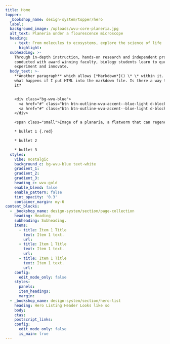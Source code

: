 ```yaml
---
title: Home
topper:
  _bookshop_name: design-system/topper/hero
  label:
  background_image: /uploads/wvu-core-planeria.jpg
  alt_text: Planeria under a flourescence microscope
  heading:
    - text: From molecules to ecosystems, explore the science of life
      highlight:
  subheading: >-
    Through in-depth instruction, hands-on research and independent projects
    conducted with award winning faculty, biology students learn to question,
    experiment and innovate.
  body_text: >-
    **Another paragraph** which allows [*Markdown*]() \* \* within it. This is
    what happens if I put HTML into the markdown file. Is there a way to escape
    it?


    <div class="bg-wvu-blue">
      <a href="#" class="btn btn-outline-wvu-accent--blue-light d-block mb-1 d-md-inline-block">What dis? A button!</a>
      <a href="#" class="btn btn-outline-wvu-accent--blue-light d-block mb-1 d-md-inline-block">HTML In Code?</a>
    </div>

    <span class="small">Image of a planaria, a flatworm that can regenerate its entire body, under a fluorescent microscope. WVU research, in the <a href="https://www.planarnoldlab.com/">Arnold Lab</a>, is looking at genes that lay the framework for whole body regeneration.</span>

    * bullet 1 {.red}

    * bullet 2

    * bullet 3
  styles:
    vibe: nostalgic
    background_c: bg-wvu-blue text-white
    gradient_1:
    gradient_2:
    gradient_3:
    heading_c: wvu-gold
    enable_blend: false
    enable_pattern: false
    tint_opacity: '0.3'
    container_margin: my-6
content_blocks:
  - _bookshop_name: design-system/section/page-collection
    heading: Heading
    subheading: Subheading.
    items:
      - title: Item 1 Title
        text: Item 1 text.
        url:
      - title: Item 1 Title
        text: Item 1 text.
        url:
      - title: Item 1 Title
        text: Item 1 text.
        url:
    config:
      edit_mode_only: false
    styles:
      panels:
      item_headings:
      margin:
  - _bookshop_name: design-system/section/hero-list
    heading: Hero Listing Header Looks like so
    body:
    ctas:
    postscript_links:
    config:
      edit_mode_only: false
      is_main: true
---
```

